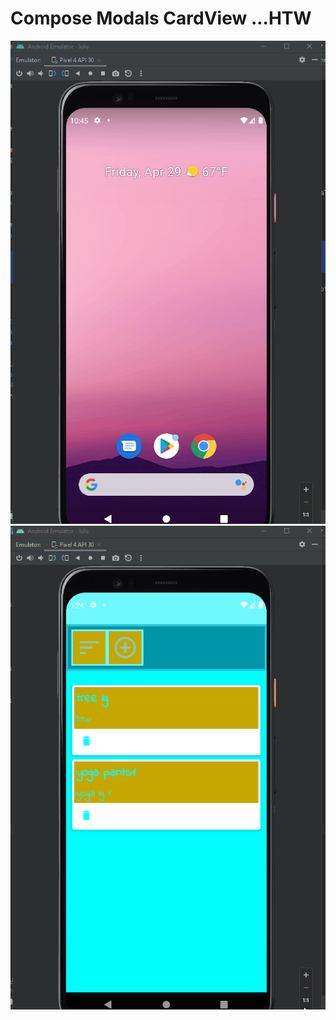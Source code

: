# Compose Modals CardView ...HTW
![Screenshot](lulu_feature_gen_2.gif)
![Screenshot](lulu_feature_gen.gif)
